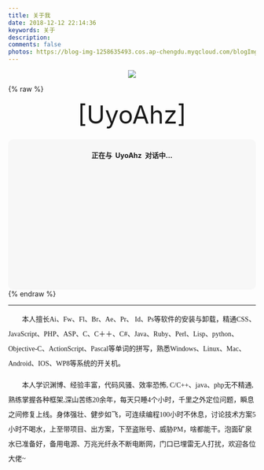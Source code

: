 ```yaml
---
title: 关于我
date: 2018-12-12 22:14:36
keywords: 关于
description: 
comments: false
photos: https://blog-img-1258635493.cos.ap-chengdu.myqcloud.com/blogImg/img/banner/20210606154950.jpg
---
```


<!-- <script src="https://cdn.jsdelivr.net/gh/wallleap/cdn/js/sakura.js"></script> -->
<!-- <script src="https://cdn.jsdelivr.net/gh/wallleap/cdn/js/xuehuapiaoluo.js"></script> -->
<center>
<img src="https://blog-img-1258635493.cos.ap-chengdu.myqcloud.com/cdn/img/banner/wsfw.jpg"/>
</center>

<!-- <div class="note info">这里是 info 标签样式</div> 

<div class="note info no-icon">这里是不带符号的 info 标签样式</div> 

<div class="note primary">这里是 primary 标签样式</div> 

<div class="note primary no-icon">这里是不带符号的 primary 标签样式</div> 

<div class="note warning">这里是 warning 标签样式</div> 

<div class="note warning no-icon">这里是不带符号的 warning 标签样式</div> 

<div class="note danger">这里是 danger 标签样式</div>

 <div class="note danger no-icon">这里是不带符号的 danger 标签样式</div> -->


{% raw %}
<!-- 因为vue和botui更新导至bug,现将对话移至js下的botui中配置 -->

<div class="entry-content">
   
  <div class="moe-mashiro" style="text-align:center; font-size: 50px; margin-bottom: 20px;">[UyoAhz]</div>
  <div id="hello-mashiro" class="popcontainer" style="min-height: 300px; padding: 2px 6px 4px; background-color: rgba(242, 242, 242, 0.5); border-radius: 10px;">
    <center>
    <p>
    </p>
    <h4>
    正在与&nbsp;<ruby>
    UyoAhz&nbsp;<rp>
    （</rp>
    <rp>
    ）</rp>
    </ruby>
    对话中...</h4>
    <p>
    </p>
    </center>
    <bot-ui></botui>
  </div>
</div>
<script src="/js/botui.js"></script>
<script>
bot_ui_ini()
</script>
{% endraw %}

---

<p style="text-indent:2em;line-height: 30px;font-family: fantasy"> 本人擅长Ai、Fw、Fl、Br、Ae、Pr、 Id、Ps等软件的安装与卸载，精通CSS、JavaScript、PHP、ASP、C、C＋＋、C#、Java、Ruby、Perl、Lisp、python、Objective-C、ActionScript、Pascal等单词的拼写，熟悉Windows、Linux、Mac、Android、IOS、WP8等系统的开关机。</p>


<p style="text-indent:2em;line-height: 30px;font-family: fantasy"> 本人学识渊博、经验丰富，代码风骚、效率恐怖, C/C++、java、php无不精通,熟练掌握各种框架,深山苦练20余年，每天只睡4个小时，千里之外定位问题，瞬息之间修复上线。身体强壮、健步如飞，可连续编程100小时不休息，讨论技术方案5小时不喝水，上至带项目、出方案，下至盗账号、威胁PM，啥都能干。泡面矿泉水已准备好，备用电源、万兆光纤永不断电断网，门口已埋雷无人打扰，欢迎各位大佬~</p>
